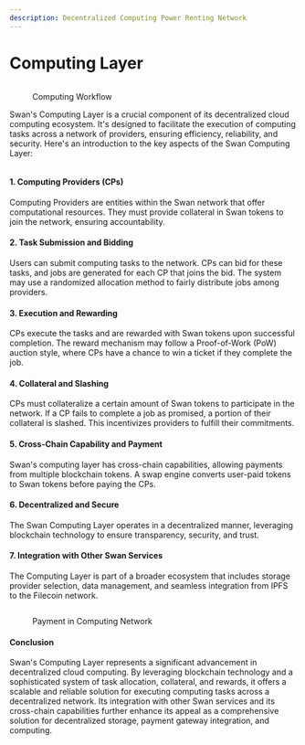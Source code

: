```yaml
---
description: Decentralized Computing Power Renting Network
---
```


# Computing Layer

<figure><img src="../../../.gitbook/assets/image (13).png" alt=""><figcaption><p>Computing Workflow</p></figcaption></figure>

Swan's Computing Layer is a crucial component of its decentralized cloud computing ecosystem. It's designed to facilitate the execution of computing tasks across a network of providers, ensuring efficiency, reliability, and security. Here's an introduction to the key aspects of the Swan Computing Layer:

<figure><img src="../../../.gitbook/assets/image (133).png" alt=""><figcaption></figcaption></figure>

#### 1. **Computing Providers (CPs)**

Computing Providers are entities within the Swan network that offer computational resources. They must provide collateral in Swan tokens to join the network, ensuring accountability.

#### 2. **Task Submission and Bidding**

Users can submit computing tasks to the network. CPs can bid for these tasks, and jobs are generated for each CP that joins the bid. The system may use a randomized allocation method to fairly distribute jobs among providers.

#### 3. **Execution and Rewarding**

CPs execute the tasks and are rewarded with Swan tokens upon successful completion. The reward mechanism may follow a Proof-of-Work (PoW) auction style, where CPs have a chance to win a ticket if they complete the job.

#### 4. **Collateral and Slashing**

CPs must collateralize a certain amount of Swan tokens to participate in the network. If a CP fails to complete a job as promised, a portion of their collateral is slashed. This incentivizes providers to fulfill their commitments.

#### 5. **Cross-Chain Capability and Payment**

Swan's computing layer has cross-chain capabilities, allowing payments from multiple blockchain tokens. A swap engine converts user-paid tokens to Swan tokens before paying the CPs.

#### 6. **Decentralized and Secure**

The Swan Computing Layer operates in a decentralized manner, leveraging blockchain technology to ensure transparency, security, and trust.

#### 7. **Integration with Other Swan Services**

The Computing Layer is part of a broader ecosystem that includes storage provider selection, data management, and seamless integration from IPFS to the Filecoin network.

<figure><img src="../../../.gitbook/assets/image (16).png" alt=""><figcaption><p>Payment in Computing Network</p></figcaption></figure>

#### Conclusion

Swan's Computing Layer represents a significant advancement in decentralized cloud computing. By leveraging blockchain technology and a sophisticated system of task allocation, collateral, and rewards, it offers a scalable and reliable solution for executing computing tasks across a decentralized network. Its integration with other Swan services and its cross-chain capabilities further enhance its appeal as a comprehensive solution for decentralized storage, payment gateway integration, and computing.
